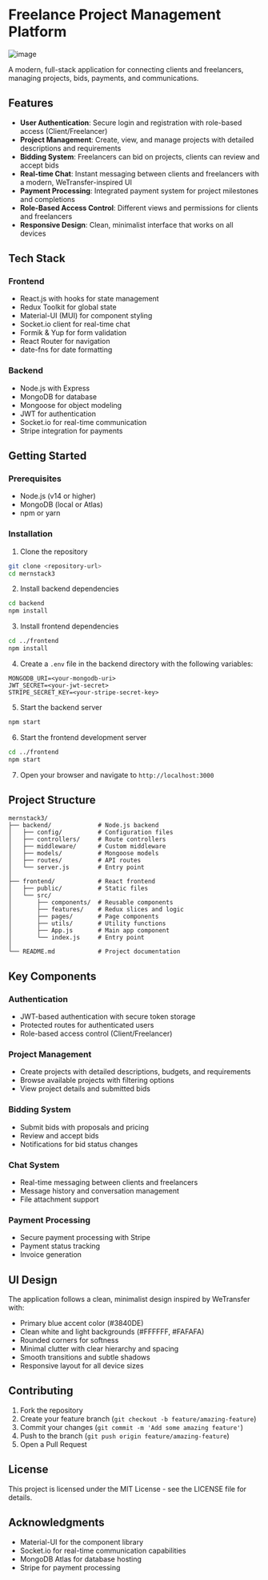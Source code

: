# Freelance Project Management Platform

![image](https://github.com/user-attachments/assets/b7852885-3819-4b5e-b67c-42367bd1434b)






A modern, full-stack application for connecting clients and freelancers, managing projects, bids, payments, and communications.

## Features

- **User Authentication**: Secure login and registration with role-based access (Client/Freelancer)
- **Project Management**: Create, view, and manage projects with detailed descriptions and requirements
- **Bidding System**: Freelancers can bid on projects, clients can review and accept bids
- **Real-time Chat**: Instant messaging between clients and freelancers with a modern, WeTransfer-inspired UI
- **Payment Processing**: Integrated payment system for project milestones and completions
- **Role-Based Access Control**: Different views and permissions for clients and freelancers
- **Responsive Design**: Clean, minimalist interface that works on all devices

## Tech Stack

### Frontend
- React.js with hooks for state management
- Redux Toolkit for global state
- Material-UI (MUI) for component styling
- Socket.io client for real-time chat
- Formik & Yup for form validation
- React Router for navigation
- date-fns for date formatting

### Backend
- Node.js with Express
- MongoDB for database
- Mongoose for object modeling
- JWT for authentication
- Socket.io for real-time communication
- Stripe integration for payments

## Getting Started

### Prerequisites
- Node.js (v14 or higher)
- MongoDB (local or Atlas)
- npm or yarn

### Installation

1. Clone the repository
```bash
git clone <repository-url>
cd mernstack3
```

2. Install backend dependencies
```bash
cd backend
npm install
```

3. Install frontend dependencies
```bash
cd ../frontend
npm install
```

4. Create a `.env` file in the backend directory with the following variables:
```
MONGODB_URI=<your-mongodb-uri>
JWT_SECRET=<your-jwt-secret>
STRIPE_SECRET_KEY=<your-stripe-secret-key>
```

5. Start the backend server
```bash
npm start
```

6. Start the frontend development server
```bash
cd ../frontend
npm start
```

7. Open your browser and navigate to `http://localhost:3000`

## Project Structure

```
mernstack3/
├── backend/             # Node.js backend
│   ├── config/          # Configuration files
│   ├── controllers/     # Route controllers
│   ├── middleware/      # Custom middleware
│   ├── models/          # Mongoose models
│   ├── routes/          # API routes
│   └── server.js        # Entry point
│
├── frontend/            # React frontend
│   ├── public/          # Static files
│   └── src/
│       ├── components/  # Reusable components
│       ├── features/    # Redux slices and logic
│       ├── pages/       # Page components
│       ├── utils/       # Utility functions
│       ├── App.js       # Main app component
│       └── index.js     # Entry point
│
└── README.md            # Project documentation
```

## Key Components

### Authentication
- JWT-based authentication with secure token storage
- Protected routes for authenticated users
- Role-based access control (Client/Freelancer)

### Project Management
- Create projects with detailed descriptions, budgets, and requirements
- Browse available projects with filtering options
- View project details and submitted bids

### Bidding System
- Submit bids with proposals and pricing
- Review and accept bids
- Notifications for bid status changes

### Chat System
- Real-time messaging between clients and freelancers
- Message history and conversation management
- File attachment support

### Payment Processing
- Secure payment processing with Stripe
- Payment status tracking
- Invoice generation

## UI Design

The application follows a clean, minimalist design inspired by WeTransfer with:
- Primary blue accent color (#3840DE)
- Clean white and light backgrounds (#FFFFFF, #FAFAFA)
- Rounded corners for softness
- Minimal clutter with clear hierarchy and spacing
- Smooth transitions and subtle shadows
- Responsive layout for all device sizes

## Contributing

1. Fork the repository
2. Create your feature branch (`git checkout -b feature/amazing-feature`)
3. Commit your changes (`git commit -m 'Add some amazing feature'`)
4. Push to the branch (`git push origin feature/amazing-feature`)
5. Open a Pull Request

## License

This project is licensed under the MIT License - see the LICENSE file for details.

## Acknowledgments

- Material-UI for the component library
- Socket.io for real-time communication capabilities
- MongoDB Atlas for database hosting
- Stripe for payment processing
